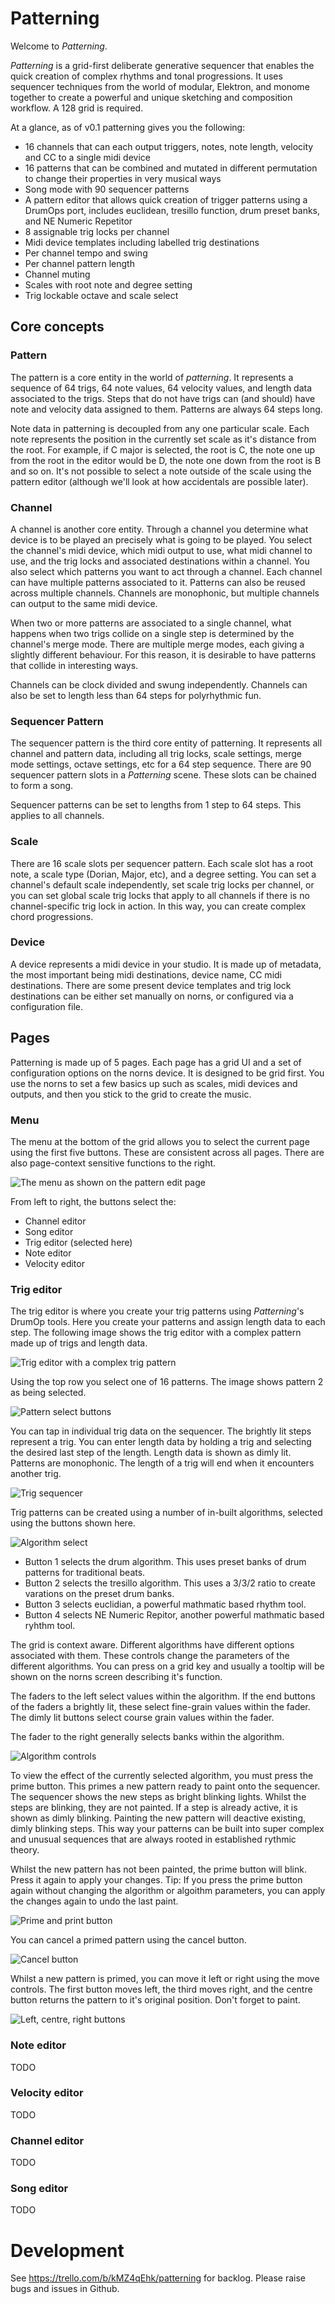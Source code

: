 # Patterning

Welcome to *Patterning*.

*Patterning* is a grid-first deliberate generative sequencer that enables the quick creation of complex rhythms and tonal progressions. It uses sequencer techniques from the world of modular, Elektron, and monome together to create a powerful and unique sketching and composition workflow. A 128 grid is required.

At a glance, as of v0.1 patterning gives you the following:

- 16 channels that can each output triggers, notes, note length, velocity and CC to a single midi device
- 16 patterns that can be combined and mutated in different permutation to change their properties in very musical ways
- Song mode with 90 sequencer patterns
- A pattern editor that allows quick creation of trigger patterns using a DrumOps port, includes euclidean, tresillo function, drum preset banks, and NE Numeric Repetitor
- 8 assignable trig locks per channel
- Midi device templates including labelled trig destinations
- Per channel tempo and swing
- Per channel pattern length
- Channel muting
- Scales with root note and degree setting
- Trig lockable octave and scale select

## Core concepts

### Pattern

The pattern is a core entity in the world of *patterning*. It represents a sequence of 64 trigs, 64 note values, 64 velocity values, and length data associated to the trigs. Steps that do not have trigs can (and should) have note and velocity data assigned to them. Patterns are always 64 steps long.

Note data in patterning is decoupled from any one particular scale. Each note represents the position in the currently set scale as it's distance from the root. For example, if C major is selected, the root is C, the note one up from the root in the editor would be D, the note one down from the root is B and so on. It's not possible to select a note outside of the scale using the pattern editor (although we'll look at how accidentals are possible later).

### Channel

A channel is another core entity. Through a channel you determine what device is to be played an precisely what is going to be played. You select the channel's midi device, which midi output to use, what midi channel to use, and the trig locks and associated destinations within a channel. You also select which patterns you want to act through a channel. Each channel can have multiple patterns associated to it. Patterns can also be reused across multiple channels. Channels are monophonic, but multiple channels can output to the same midi device.

When two or more patterns are associated to a single channel, what happens when two trigs collide on a single step is determined by the channel's merge mode. There are multiple merge modes, each giving a slightly different behaviour. For this reason, it is desirable to have patterns that collide in interesting ways.

Channels can be clock divided and swung independently. Channels can also be set to length less than 64 steps for polyrhythmic fun.

### Sequencer Pattern

The sequencer pattern is the third core entity of patterning. It represents all channel and pattern data, including all trig locks, scale settings, merge mode settings, octave settings, etc for a 64 step sequence. There are 90 sequencer pattern slots in a *Patterning* scene. These slots can be chained to form a song.

Sequencer patterns can be set to lengths from 1 step to 64 steps. This applies to all channels.

### Scale

There are 16 scale slots per sequencer pattern. Each scale slot has a root note, a scale type (Dorian, Major, etc), and a degree setting. You can set a channel's default scale independently, set scale trig locks per channel, or you can set global scale trig locks that apply to all channels if there is no channel-specific trig lock in action. In this way, you can create complex chord progressions.

### Device

A device represents a midi device in your studio. It is made up of metadata, the most important being midi destinations, device name, CC midi destinations. There are some present device templates and trig lock destinations can be either set manually on norns, or configured via a configuration file.

## Pages

Patterning is made up of 5 pages. Each page has a grid UI and a set of configuration options on the norns device. It is designed to be grid first. You use the norns to set a few basics up such as scales, midi devices and outputs, and then you stick to the grid to create the music.

### Menu

The menu at the bottom of the grid allows you to select the current page using the first five buttons. These are consistent across all pages. There are also page-context sensitive functions to the right.
 
![The menu as shown on the pattern edit page](/designs/Images/menu.png)

From left to right, the buttons select the:

* Channel editor
* Song editor
* Trig editor (selected here)
* Note editor
* Velocity editor

### Trig editor

The trig editor is where you create your trig patterns using _Patterning_'s DrumOp tools. Here you create your patterns and assign length data to each step. The following image shows the trig editor with a complex pattern made up of trigs and length data.

![Trig editor with a complex trig pattern](/designs/Images/trig_editor.png)

Using the top row you select one of 16 patterns. The image shows pattern 2 as being selected.

![Pattern select buttons](/designs/Images/trig_editor_pattern_select.png)

You can tap in individual trig data on the sequencer. The brightly lit steps represent a trig. You can  enter length data by holding a trig and selecting the desired last step of the length. Length data is shown as dimly lit. Patterns are monophonic. The length of a trig will end when it encounters another trig.

![Trig sequencer](/designs/Images/trig_editor_sequencer.png)

Trig patterns can be created using a number of in-built algorithms, selected using the buttons shown here.

![Algorithm select](/designs/Images/trig_editor_algorithms.png)

* Button 1 selects the drum algorithm. This uses preset banks of drum patterns for traditional beats.
* Button 2 selects the tresillo algorithm. This uses a 3/3/2 ratio to create varations on the preset drum banks.
* Button 3 selects euclidian, a powerful mathmatic based rhythm tool.
* Button 4 selects NE Numeric Repitor, another powerful mathmatic based ryhthm tool.

The grid is context aware. Different algorithms have different options associated with them. These controls change the parameters of the different algorithms. You can press on a grid key and usually a tooltip will be shown on the norns screen describing it's function.

The faders to the left select values within the algorithm. If the end buttons of the faders a brightly lit, these select fine-grain values within the fader. The dimly lit buttons select course grain values within the fader.

The fader to the right generally selects banks within the algorithm.

![Algorithm controls](/designs/Images/trig_editor_algorithm_controls.png)

To view the effect of the currently selected algorithm, you must press the prime button. This primes a new pattern ready to paint onto the sequencer. The sequencer shows the new steps as bright blinking lights. Whilst the steps are blinking, they are not painted. If a step is already active, it is shown as dimly blinking. Painting the new pattern will deactive existing, dimly blinking steps. This way your patterns can be built into super complex and unusual sequences that are always rooted in established rythmic theory. 

Whilst the new pattern has not been painted, the prime button will blink. Press it again to apply your changes. Tip: If you press the prime button again without changing the algorithm or algoithm parameters, you can apply the changes again to undo the last paint.

![Prime and print button](/designs/Images/trig_editor_prime_and_print.png)

You can cancel a primed pattern using the cancel button.

![Cancel button](/designs/Images/trig_editor_cancel.png)

Whilst a new pattern is primed, you can move it left or right using the move controls. The first button moves left, the third moves right, and the centre button returns the pattern to it's original position. Don't forget to paint.

![Left, centre, right buttons](/designs/Images/trig_editor_left_right.png)

### Note editor

TODO

### Velocity editor

TODO

### Channel editor

TODO

### Song editor

TODO

# Development

See https://trello.com/b/kMZ4qEhk/patterning for backlog. Please raise bugs and issues in Github.